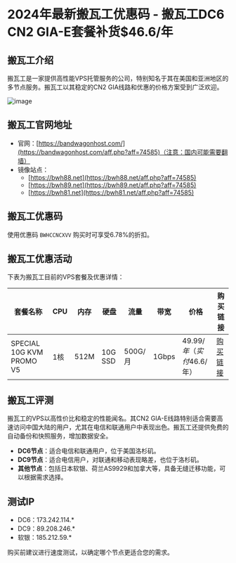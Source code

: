 # 2024年最新搬瓦工优惠码 - 搬瓦工DC6 CN2 GIA-E套餐补货$46.6/年

## 搬瓦工介绍
搬瓦工是一家提供高性能VPS托管服务的公司，特别知名于其在美国和亚洲地区的多节点服务。搬瓦工以其稳定的CN2 GIA线路和优惠的价格方案受到广泛欢迎。

![image](https://github.com/salasscott81/bwg-coupon/assets/167593502/033c4979-7dcf-43e4-8886-acda82e0a48e)

## 搬瓦工官网地址
- 官网：[https://bandwagonhost.com/](https://bandwagonhost.com/aff.php?aff=74585)（注意：国内可能需要翻墙）
- 镜像站点：
  - [https://bwh88.net](https://bwh88.net/aff.php?aff=74585)
  - [https://bwh89.net](https://bwh89.net/aff.php?aff=74585)
  - [https://bwh81.net](https://bwh81.net/aff.php?aff=74585)

## 搬瓦工优惠码
使用优惠码 `BWHCCNCXVV` 购买时可享受6.78%的折扣。

## 搬瓦工优惠活动
下表为搬瓦工目前的VPS套餐及优惠详情：

| 套餐名称 | CPU | 内存 | 硬盘 | 流量 | 带宽 | 价格 | 购买链接 |
| --- | --- | --- | --- | --- | --- | --- | --- |
| SPECIAL 10G KVM PROMO V5 | 1核 | 512M | 10G SSD | 500G/月 | 1Gbps | $49.99/年（实付$46.6/年） | [购买链接](https://bwh81.net/aff.php?aff=74585&pid=94) |

## 搬瓦工评测
搬瓦工的VPS以高性价比和稳定的性能闻名。其CN2 GIA-E线路特别适合需要高速访问中国大陆的用户，尤其在电信和联通用户中表现出色。搬瓦工还提供免费的自动备份和快照服务，增加数据安全。

- **DC6节点**：适合电信和联通用户，位于美国洛杉矶。
- **DC9节点**：适合电信用户，对联通和移动表现略差，也位于洛杉矶。
- **其他节点**：包括日本软银、荷兰AS9929和加拿大等，具备无缝迁移功能，可以根据需求选择。

## 测试IP
- DC6：173.242.114.* 
- DC9：89.208.246.*
- 软银：185.212.59.*

购买前建议进行速度测试，以确定哪个节点更适合您的需求。
